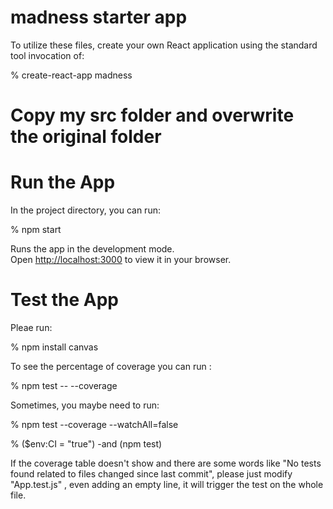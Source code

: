 # madness starter app

To utilize these files, create your own React application using the standard tool invocation of:

% create-react-app madness

# Copy my src folder and overwrite the original folder

# Run the App

In the project directory, you can run: 

% npm start

Runs the app in the development mode.\
Open [http://localhost:3000](http://localhost:3000) to view it in your browser.

# Test the App

Pleae run:

% npm install canvas

To see the percentage of coverage you can run :

% npm test -- --coverage

Sometimes, you maybe need to run: 

% npm test --coverage --watchAll=false

% ($env:CI = "true") -and (npm test)


If the coverage table doesn't show and there are some words like "No tests found related to files changed since last commit",
please just modify "App.test.js" , even adding an empty line, it will trigger the test on the whole file.
